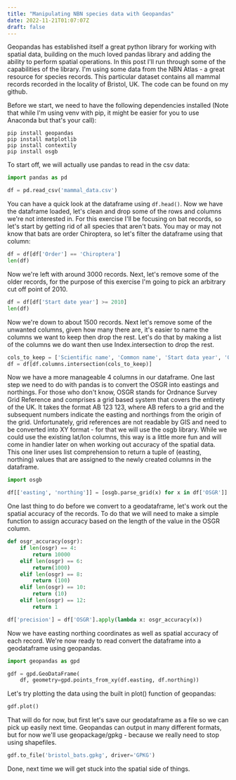```yaml
---
title: "Manipulating NBN species data with Geopandas"
date: 2022-11-21T01:07:07Z
draft: false
---
```


Geopandas has established itself a great python library for working with spatial data, building on the much loved pandas library and adding the ability to perform spatial operations. In this post I'll run through some of the capabilities of the library. I'm using some data from the NBN Atlas - a great resource for species records. This particular dataset contains all mammal records recorded in the locality of Bristol, UK. The code can be found on my github.

Before we start, we need to have the following dependencies installed (Note that while I'm using venv with pip, it might be easier for you to use Anaconda but that's your call):
```shell
pip install geopandas 
pip install matplotlib
pip install contextily
pip install osgb
```
To start off, we will actually use pandas to read in the csv data:
```python
import pandas as pd

df = pd.read_csv('mammal_data.csv')
```
You can have a quick look at the dataframe using `df.head()`. Now we have the dataframe loaded, let's clean and drop some of the rows and columns we're not interested in. For this exercise I'll be focusing on bat records, so let's start by getting rid of all species that aren't bats. You may or may not know that bats are order Chiroptera, so let's filter the dataframe using that column:
```python
df = df[df['Order'] == 'Chiroptera']
len(df)
```
Now we're left with around 3000 records. Next, let's remove some of the older records, for the purpose of this exercise I'm going to pick an arbitrary cut off point of 2010.
```python
df = df[df['Start date year'] >= 2010]
len(df)
```
Now we're down to about 1500 records. Next let's remove some of the unwanted columns, given how many there are, it's easier to name the columns we want to keep then drop the rest. Let's do that by making a list of the columns we do want then use Index.intersection to drop the rest.
```python
cols_to_keep = ['Scientific name', 'Common name', 'Start data year', 'OSGR']
df = df[df.columns.intersection(cols_to_keep)]
```
Now we have a more manageable 4 columns in our dataframe. One last step we need to do with pandas is to convert the OSGR into eastings and northings. For those who don't know, OSGR stands for Ordnance Survey Grid Reference and comprises a grid based system that covers the entirety of the UK. It takes the format AB 123 123, where AB refers to a grid and the subsequent numbers indicate the easting and northings from the origin of the grid. Unfortunately, grid references are not readable by GIS and need to be converted into XY format - for that we will use the osgb library. While we could use the existing lat/lon columns, this way is a little more fun and will come in handier later on when working out accuracy of the spatial data. This one liner uses list comprehension to return a tuple of (easting, northing) values that are assigned to the newly created columns in the dataframe.
```python
import osgb

df[['easting', 'northing']] = [osgb.parse_grid(x) for x in df['OSGR']]
```
One last thing to do before we convert to a geodataframe, let's work out the spatial accuracy of the records. To do that we will need to make a simple function to assign accuracy based on the length of the value in the OSGR column.
```python
def osgr_accuracy(osgr):
    if len(osgr) == 4:
        return 10000
    elif len(osgr) == 6:
        return(1000)
    elif len(osgr) == 8:
        return (100)
    elif len(osgr) == 10:
        return (10)
    elif len(osgr) == 12:
        return 1

df['precision'] = df['OSGR'].apply(lambda x: osgr_accuracy(x))
```
Now we have easting northing coordinates as well as spatial accuracy of each record. We're now ready to read convert the dataframe into a geodataframe using geopandas.
```python
import geopandas as gpd

gdf = gpd.GeoDataFrame(
    df, geometry=gpd.points_from_xy(df.easting, df.northing))
```
Let's try plotting the data using the built in plot() function of geopandas:
```python
gdf.plot()
```

That will do for now, but first let's save our geodataframe as a file so we can pick up easily next time. Geopandas can output in many different formats, but for now we'll use geopackage/gpkg - because we really need to stop using shapefiles.
```python
gdf.to_file('bristol_bats.gpkg', driver='GPKG')
```
Done, next time we will get stuck into the spatial side of things.